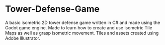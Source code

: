 # Tower-Defense-Game
A basic isometric 2D tower defense game written in C# and made using the Godot game engine.  Made to learn how to create and use isometric Tile Maps as well as grasp isometric movement. Tiles and assets created using Adobe Illustrator. 
